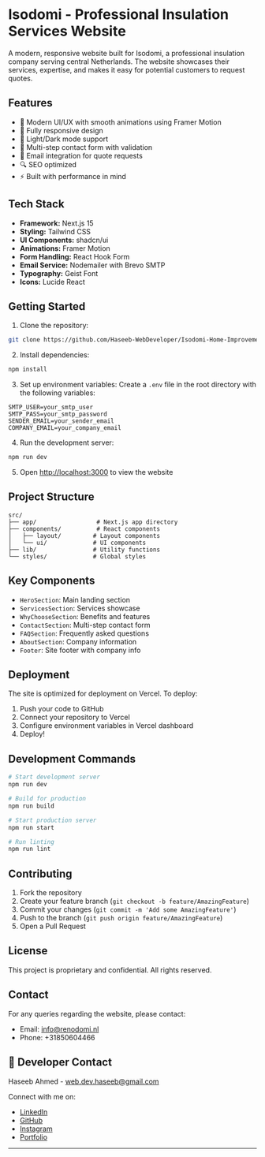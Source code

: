# Isodomi - Professional Insulation Services Website

A modern, responsive website built for Isodomi, a professional insulation company serving central Netherlands. The website showcases their services, expertise, and makes it easy for potential customers to request quotes.

## Features

- 🎨 Modern UI/UX with smooth animations using Framer Motion
- 📱 Fully responsive design
- 🌙 Light/Dark mode support
- 📝 Multi-step contact form with validation
- 📧 Email integration for quote requests
- 🔍 SEO optimized
- ⚡ Built with performance in mind

## Tech Stack

- **Framework:** Next.js 15
- **Styling:** Tailwind CSS
- **UI Components:** shadcn/ui
- **Animations:** Framer Motion
- **Form Handling:** React Hook Form
- **Email Service:** Nodemailer with Brevo SMTP
- **Typography:** Geist Font
- **Icons:** Lucide React

## Getting Started

1. Clone the repository:
```bash
git clone https://github.com/Haseeb-WebDeveloper/Isodomi-Home-Improvement-Company.git
```

2. Install dependencies:
```bash
npm install
```

3. Set up environment variables:
Create a `.env` file in the root directory with the following variables:
```env
SMTP_USER=your_smtp_user
SMTP_PASS=your_smtp_password
SENDER_EMAIL=your_sender_email
COMPANY_EMAIL=your_company_email
```

4. Run the development server:
```bash
npm run dev
```

5. Open [http://localhost:3000](http://localhost:3000) to view the website

## Project Structure

```
src/
├── app/                 # Next.js app directory
├── components/          # React components
│   ├── layout/         # Layout components
│   └── ui/             # UI components
├── lib/                # Utility functions
└── styles/             # Global styles
```

## Key Components

- `HeroSection`: Main landing section
- `ServicesSection`: Services showcase
- `WhyChooseSection`: Benefits and features
- `ContactSection`: Multi-step contact form
- `FAQSection`: Frequently asked questions
- `AboutSection`: Company information
- `Footer`: Site footer with company info

## Deployment

The site is optimized for deployment on Vercel. To deploy:

1. Push your code to GitHub
2. Connect your repository to Vercel
3. Configure environment variables in Vercel dashboard
4. Deploy!

## Development Commands

```bash
# Start development server
npm run dev

# Build for production
npm run build

# Start production server
npm run start

# Run linting
npm run lint
```

## Contributing

1. Fork the repository
2. Create your feature branch (`git checkout -b feature/AmazingFeature`)
3. Commit your changes (`git commit -m 'Add some AmazingFeature'`)
4. Push to the branch (`git push origin feature/AmazingFeature`)
5. Open a Pull Request

## License

This project is proprietary and confidential. All rights reserved.

## Contact

For any queries regarding the website, please contact:
- Email: info@renodomi.nl
- Phone: +31850604466


## 🤝 Developer Contact

Haseeb Ahmed - [web.dev.haseeb@gmail.com](mailto:web.dev.haseeb@gmail.com)

Connect with me on:
- [LinkedIn](https://pk.linkedin.com/in/haseeb-ahmed-raza-khan)
- [GitHub](https://github.com/Haseeb-WebDeveloper/)
- [Instagram](https://www.instagram.com/haseeb.ahmed.raza.khan/)
- [Portfolio](https://www.haseebahmedrazakhan.online/)

---